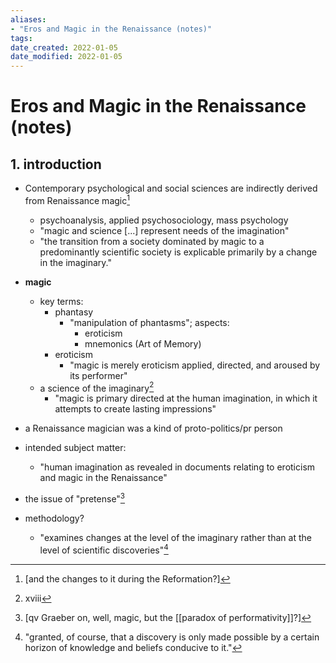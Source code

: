 ```yaml
---
aliases: 
- "Eros and Magic in the Renaissance (notes)"
tags: 
date_created: 2022-01-05
date_modified: 2022-01-05
---
```


# Eros and Magic in the Renaissance (notes)

## 1. introduction
- Contemporary psychological and social sciences are indirectly derived from Renaissance magic[^2]
	- psychoanalysis, applied psychosociology, mass psychology
	- "magic and science [...] represent needs of the imagination"
	- "the transition from a society dominated by magic to a predominantly scientific society is explicable primarily by a change in the imaginary."
- **magic**
	- key terms:
		- phantasy
			- "manipulation of phantasms"; aspects:
				- eroticism
				- mnemonics (Art of Memory)
		- eroticism
			- "magic is merely eroticism applied, directed, and aroused by its performer"
	- a science of the imaginary[^1]
		- "magic is primary directed at the human imagination, in which it attempts to create lasting impressions"
- a Renaissance magician was a kind of proto-politics/pr person

- intended subject matter:
	- "human imagination as revealed in documents relating to eroticism and magic in the Renaissance"
- the issue of "pretense"[^3]
- methodology?
	- "examines changes at the level of the imaginary rather than at the level of scientific discoveries"[^4]

[^1]: xviii
[^2]: [and the changes to it during the Reformation?]
[^3]: [qv Graeber on, well, magic, but the [[paradox of performativity]]?]
[^4]: "granted, of course, that a discovery is only made possible by a certain horizon of knowledge and beliefs conducive to it."